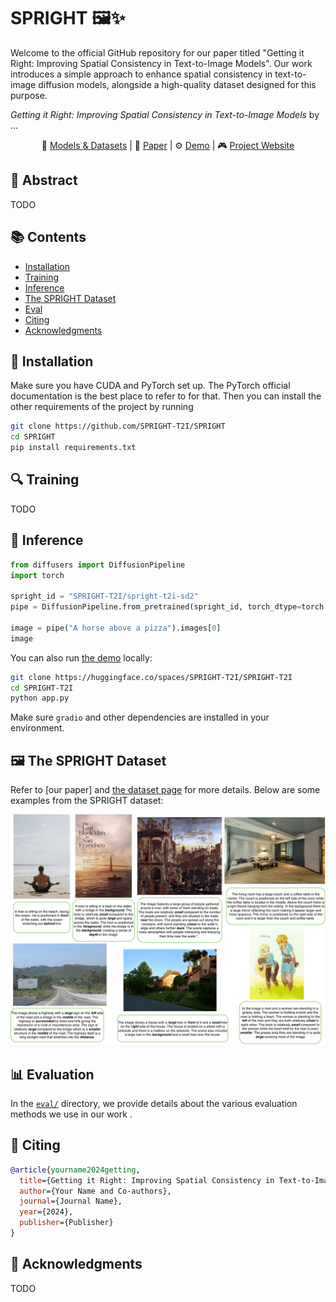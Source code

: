 # SPRIGHT 🖼️✨

Welcome to the official GitHub repository for our paper titled "Getting it Right: Improving Spatial Consistency in Text-to-Image Models". Our work introduces a simple approach to enhance spatial consistency in text-to-image diffusion models, alongside a high-quality dataset designed for this purpose.

_Getting it Right: Improving Spatial Consistency in Text-to-Image Models_ by ...

<p align="center">
    🤗 <a href="https://huggingface.co/SPRIGHT-T2I" target="_blank">Models & Datasets</a> | 📃 <a href="" target="_blank">Paper</a> |
    ⚙️ <a href="https://huggingface.co/spaces/SPRIGHT-T2I/SPRIGHT-T2I" target="_blank">Demo</a> |
    🎮 <a href="https://spright.github.io/" target="_blank">Project Website</a>
</p>

## 📄 Abstract
TODO

## 📚 Contents
- [Installation](#💾-installation)
- [Training](#🔍-training)
- [Inference](#🌺-inference)
- [The SPRIGHT Dataset](#🖼️-the-spright-dataset)
- [Eval](#📊-evaluation)
- [Citing](#📜-citing)
- [Acknowledgments](#🙏-acknowledgments)

## 💾 Installation

Make sure you have CUDA and PyTorch set up. The PyTorch official documentation is the best
place to refer to for that. Then you can install the other requirements of the project by running

```bash
git clone https://github.com/SPRIGHT-T2I/SPRIGHT
cd SPRIGHT
pip install requirements.txt
```

## 🔍 Training
TODO

## 🌺 Inference

```python
from diffusers import DiffusionPipeline
import torch 

spright_id = "SPRIGHT-T2I/spright-t2i-sd2"
pipe = DiffusionPipeline.from_pretrained(spright_id, torch_dtype=torch.float16).to("cuda")

image = pipe("A horse above a pizza").images[0]
image
```

You can also run [the demo](https://huggingface.co/spaces/SPRIGHT-T2I/SPRIGHT-T2I) locally:

```bash
git clone https://huggingface.co/spaces/SPRIGHT-T2I/SPRIGHT-T2I
cd SPRIGHT-T2I
python app.py
```

Make sure `gradio` and other dependencies are installed in your environment.

## 🖼️ The SPRIGHT Dataset

Refer to [our paper] and [the dataset page](https://huggingface.co/datasets/SPRIGHT-T2I/spright) for more details. Below are some examples from the SPRIGHT dataset:

<p align="center">
<img src="assets/spright_good-1.png"/>
</p>

## 📊 Evaluation

In the [`eval/`](./eval/) directory, we provide details about the various evaluation methods we use in our work .

## 📜 Citing

```bibtex
@article{yourname2024getting,
  title={Getting it Right: Improving Spatial Consistency in Text-to-Image Models},
  author={Your Name and Co-authors},
  journal={Journal Name},
  year={2024},
  publisher={Publisher}
}
```

## 🙏 Acknowledgments

TODO
